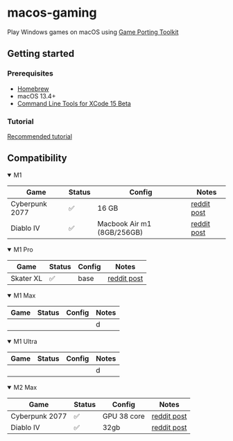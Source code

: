 # macos-gaming

Play Windows games on macOS using [Game Porting Toolkit](https://developer.apple.com/videos/play/wwdc2023/10123/)

## Getting started

### Prerequisites

- [Homebrew](https://brew.sh/)
- macOS 13.4+
- [Command Line Tools for XCode 15 Beta](https://developer.apple.com/download/all/?q=Command%20line%20tools%20for%20XCode%2015%20beta)

### Tutorial

[Recommended tutorial](https://t.co/uLSduBVpM8)

## Compatibility

<details open>
  <summary>M1</summary>

| Game           | Status | Config                     | Notes                                                                                                             |
| -------------- | ------ | -------------------------- | ----------------------------------------------------------------------------------------------------------------- |
| Cyberpunk 2077 | ✅     | 16 GB                      | [reddit post](https://www.reddit.com/r/macgaming/comments/142vjdz/i_got_cyberpunk_2077_running_on_an_m1_macbook/) |
| Diablo IV      | ✅     | Macbook Air m1 (8GB/256GB) | [reddit post](https://www.reddit.com/r/macgaming/comments/143vwcy/diablo_iv_running_on_macbook_air_m1_8gb256gb/)  |

</details>

<details open>
  <summary>M1 Pro</summary>
  
  | Game | Status | Config | Notes |
  | --- | --- | --- | -------- |
  | Skater XL | ✅ | base | [reddit post](https://www.reddit.com/r/macgaming/comments/143jo8c/skater_xl_running_on_m1_pro_base_model_wgame/) |

</details>

<details open>
  <summary>M1 Max</summary>
  
  | Game | Status | Config | Notes |
  | --- | --- | --- | --- |
  | | | | d |

</details>

<details open>
  <summary>M1 Ultra</summary>

| Game | Status | Config | Notes |
| ---- | ------ | ------ | ----- |
|      |        |        | d     |

</details>

<details open>
  <summary>M2 Max</summary>

| Game           | Status | Config      | Notes                                                                                                               |
| -------------- | ------ | ----------- | ------------------------------------------------------------------------------------------------------------------- |
| Cyberpunk 2077 | ✅     | GPU 38 core | [reddit post](https://www.reddit.com/r/macgaming/comments/1435ukq/cyberpunk_on_m2_max_wgame_porting_toolkit/)       |
| Diablo IV      | ✅     | 32gb        | [reddit post](https://www.reddit.com/r/macgaming/comments/14307be/diablo_iv_on_m2_max_using_macos_sonoma_and_game/) |

</details>
